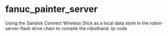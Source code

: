 # fanuc_painter_server
Using the Sandisk Connect Wireless Stick as a local data store in the robot-server-flash drive chain to compile the robothand .tp code
